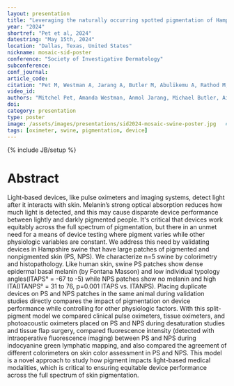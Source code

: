 ```yaml
---
layout: presentation
title: "Leveraging the naturally occurring spotted pigmentation of Hampshire swine to assess the impact of skin pigmentation on light-based medical devices"
year: "2024"
shortref: "Pet et al, 2024"
datestring: "May 15th, 2024"
location: "Dallas, Texas, United States"
nickname: mosaic-sid-poster
conference: "Society of Investigative Dermatology"
subconference: 
conf_journal:
article_code: 
citation: "Pet M, Westman A, Jarang A, Butler M, Abulikemu A, Rathod M, Retout M, Franklin D, Jokerst J, Shmuylovich L. Leveraging the naturally occurring spotted pigmentation of Hampshire swine to assess the impact of skin pigmentation on light-based medical devices. Society of Investigative Dermatology Annual Conference, 2024."
video_id: 
authors: "Mitchel Pet, Amanda Westman, Anmol Jarang, Michael Butler, Aizitiaili Abulikemu Kashgari, Megh Rathod, Maurice Retout, Daniel Franklin, Jesse Jokerst, Leonid Shmuylovich"
doi: 
category: presentation
type: poster
image: /assets/images/presentations/sid2024-mosaic-swine-poster.jpg   # update path/filename if needed
tags: [oximeter, swine, pigmentation, device]
---
```


{% include JB/setup %}

# Abstract

Light-based devices, like pulse oximeters and imaging systems, detect light after it interacts with skin. Melanin’s strong optical absorption reduces how much light is detected, and this may cause disparate device performance between lightly and darkly pigmented people. It's critical that devices work equitably across the full spectrum of pigmentation, but there in an unmet need for a means of device testing where pigment varies while other physiologic variables are constant. We address this need by validating devices in Hampshire swine that have large patches of pigmented and nonpigmented skin (PS, NPS). We characterize n=5 swine by colorimetry and histopathology. Like human skin, swine PS patches show dense epidermal basal melanin (by Fontana Masson) and low individual typology angles(ITAPS° = -67 to -5) while NPS patches show no melanin and high ITA(ITANPS° = 31 to 76, p=0.001 ITAPS vs. ITANPS). Placing duplicate devices on PS and NPS patches in the same animal during validation studies directly compares the impact of pigmentation on device performance while controlling for other physiologic factors. With this split-pigment model we compared clinical pulse oximeters, tissue oximeters, and photoacoustic oximeters placed on PS and NPS during desaturation studies and tissue flap surgery, compared fluorescence intensity (detected with intraoperative fluorescence imaging) between PS and NPS during indocyanine green lymphatic mapping, and also compared the agreement of different colorimeters on skin color assessment in PS and NPS. This model is a novel approach to study how pigment impacts light-based medical modalities, which is critical to ensuring equitable device performance across the full spectrum of skin pigmentation.